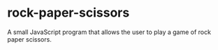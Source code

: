 # rock-paper-scissors
A small JavaScript program that allows the user to play a game of rock paper scissors.
